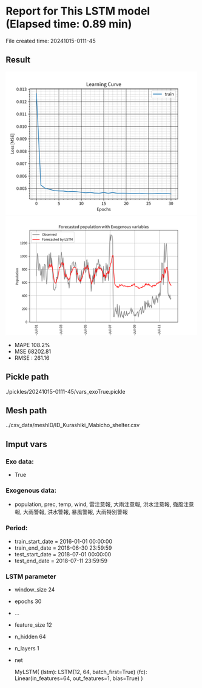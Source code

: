 
# Report for This LSTM model (Elapsed time: 0.89 min)

File created time: 20241015-0111-45

## Result 
<img src="result_20241015-0111-45_loss.png" width='600'/>
<img src="result_20241015-0111-45_forecast.png" width='600'/>

- MAPE	108.2%
- MSE 	68202.81
- RMSE : 261.16

## Pickle path
./pickles/20241015-0111-45/vars_exoTrue.pickle

## Mesh path
../csv_data/meshID/ID_Kurashiki_Mabicho_shelter.csv

## Imput vars

### Exo data:
- True

### Exogenous data:
- population, prec, temp, wind, 雷注意報, 大雨注意報, 洪水注意報, 強風注意報, 大雨警報, 洪水警報, 暴風警報, 大雨特別警報
 
### Period:
- train_start_date    = 2016-01-01 00:00:00
- train_end_date      = 2018-06-30 23:59:59
- test_start_date     = 2018-07-01 00:00:00  
- test_end_date       = 2018-07-11 23:59:59

### LSTM parameter
- window_size	24
- epochs	30
- ...
- feature_size	12
- n_hidden	64
- n_layers	1
- net

     MyLSTM(
  (lstm): LSTM(12, 64, batch_first=True)
  (fc): Linear(in_features=64, out_features=1, bias=True)
)


